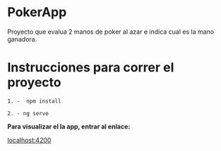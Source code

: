 # PokerApp

Proyecto que evalua 2 manos de poker al azar e indica cual es la mano ganadora.

# Instrucciones para correr el proyecto


```[javascript] 
1. -  npm install

2. - ng serve
```
**Para visualizar el la app, entrar al enlace:**

[localhost:4200](http://localhost:4200/ "localhost:4200")